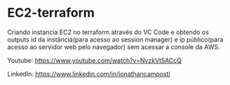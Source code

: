 # EC2-terraform
Criando instancia EC2 no terraform através do VC Code e obtendo os outputs id da instância(para acesso ao session manager) e ip público(para acesso ao servidor web pelo navegador) sem acessar a console da AWS.

Youtube: https://www.youtube.com/watch?v=NvzkVt5ACcQ

LinkedIn: https://www.linkedin.com/in/jonathancamposti
